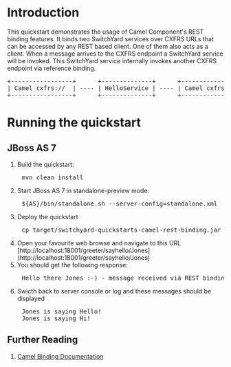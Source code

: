 Introduction
============
This quickstart demonstrates the usage of Camel Component's REST binding features. It binds two
SwitchYard services over CXFRS URLs that can be accessed by any REST based client. One of them also
acts as a client. When a message arrives to the CXFRS endpoint a SwitchYard service will be invoked.
This SwitchYard service internally invokes another CXFRS endpoint via reference binding.

<pre>
+-----------------+      +--------------+      +----------------+      +-----------------+
| Camel cxfrs://  | ---- | HelloService | ---- | Camel cxfrs:// | ---- | Greetingservice |
+-----------------+      +--------------+      +----------------+      +-----------------+
</pre>

Running the quickstart
======================

JBoss AS 7
----------
1. Build the quickstart:
<pre>
    mvn clean install
</pre>
2. Start JBoss AS 7 in standalone-preview mode:
<pre>
    ${AS}/bin/standalone.sh --server-config=standalone.xml
</pre>
3. Deploy the quickstart
<pre>
    cp target/switchyard-quickstarts-camel-rest-binding.jar ${AS7}/standalone/deployments
</pre>
4. Open your favourite web browse and navigate to this URL  
    [http://localhost:18001/greeter/sayhello/Jones] (http://localhost:18001/greeter/sayhello/Jones)
5. You should get the following response:  
<pre>
    Hello there Jones :-) - message received via REST binding.
</pre>
6. Swicth back to server console or log and these messages should be displayed  
<pre>
    Jones is saying Hello!
    Jones is saying Hi!
</pre>

## Further Reading

1. [Camel Binding Documentation](https://docs.jboss.org/author/display/SWITCHYARD/Camel+Bindings)
